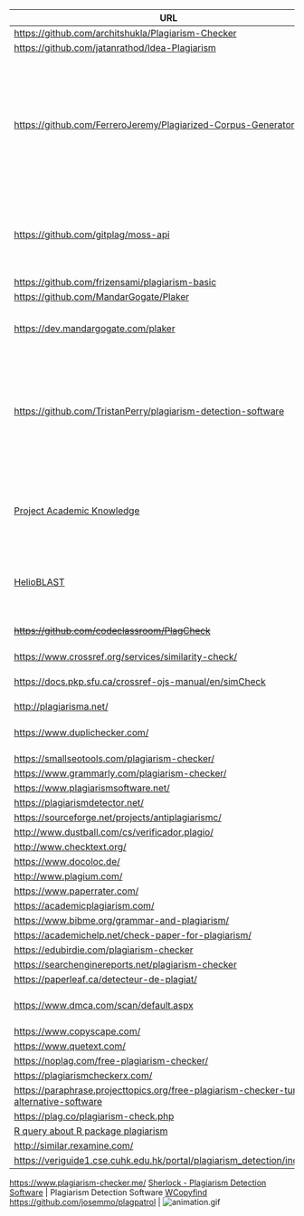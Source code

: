   URL  | Data
------------- | -------------
https://github.com/architshukla/Plagiarism-Checker |
https://github.com/jatanrathod/Idea-Plagiarism |
https://github.com/FerreroJeremy/Plagiarized-Corpus-Generator | (do not found a way to install, even in localhost mode) > there is some `.php` files... Clone or download the repo to `localhost`. Uncompress the repo and go to `test.php`.
https://github.com/gitplag/moss-api | it is a docker image, so need a `virtualenv` procedure to run. At this moment, awkward
https://github.com/frizensami/plagiarism-basic |
https://github.com/MandarGogate/Plaker  |
https://dev.mandargogate.com/plaker  | installation: docker image and python script to run  
https://github.com/TristanPerry/plagiarism-detection-software | needs both python and django installations. And the author warns about some deprecated modules through the technical timeline
[Project Academic Knowledge](https://www.microsoft.com/en-us/research/project/academic-knowledge/) | needs registration for the API use. There is some restrictions (limits on the queries)
[HelioBLAST](https://helioblast.heliotext.com/)  | submissions are limited to 1,000 words ∣ queries is against Medline/PubMed
~~https://github.com/codeclassroom/PlagCheck~~  | only for software code lines comparisons
https://www.crossref.org/services/similarity-check/  |
https://docs.pkp.sfu.ca/crossref-ojs-manual/en/simCheck   | plug-in for the OJS platform. `Enable it!`
http://plagiarisma.net/  |
https://www.duplichecker.com/ | (limit of 1000 words limit per search)
https://smallseotools.com/plagiarism-checker/ |
https://www.grammarly.com/plagiarism-checker/ |
https://www.plagiarismsoftware.net/ |
https://plagiarismdetector.net/ |
https://sourceforge.net/projects/antiplagiarismc/ | (java based)
http://www.dustball.com/cs/verificador.plagio/ |
http://www.checktext.org/ |
https://www.docoloc.de/ |
http://www.plagium.com/ |
https://www.paperrater.com/ |
https://academicplagiarism.com/ |
https://www.bibme.org/grammar-and-plagiarism/ |
https://academichelp.net/check-paper-for-plagiarism/ |
https://edubirdie.com/plagiarism-checker |
https://searchenginereports.net/plagiarism-checker |
https://paperleaf.ca/detecteur-de-plagiat/ |
https://www.dmca.com/scan/default.aspx | (limit: 2 free scans, then payware)
https://www.copyscape.com/ |
https://www.quetext.com/ |
https://noplag.com/free-plagiarism-checker/ |
https://plagiarismcheckerx.com/ |
https://paraphrase.projecttopics.org/free-plagiarism-checker-turnitin-alternative-software |
https://plag.co/plagiarism-check.php |
[R query about R package plagiarism](https://www.reddit.com/r/rstats/comments/68nmbm/plagiarism_analysis_in_r/) |
http://similar.rexamine.com/ |
https://veriguide1.cse.cuhk.edu.hk/portal/plagiarism_detection/index.jsp |
https://www.plagiarism-checker.me/
[Sherlock - Plagiarism Detection Software](https://warwick.ac.uk/fac/sci/dcs/research/ias/software/sherlock/) | Plagiarism Detection Software
[WCopyfind](https://plagiarism.bloomfieldmedia.com/software/wcopyfind/)
https://github.com/josemmo/plagpatrol | ![animation.gif](https://bitbucket.org/repo/R9y9j6K/images/3092326125-demo.gif)
